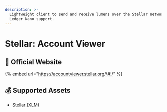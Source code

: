 ```yaml
---
description: >-
  Lightweight client to send and receive lumens over the Stellar network with
  Ledger Nano support.
---
```


# Stellar: Account Viewer

## 🚀 Official Website

{% embed url="https://accountviewer.stellar.org/\#!/" %}

## 💰 Supported Assets

* [Stellar \(XLM\)](../../coins/overview-xlm/)

